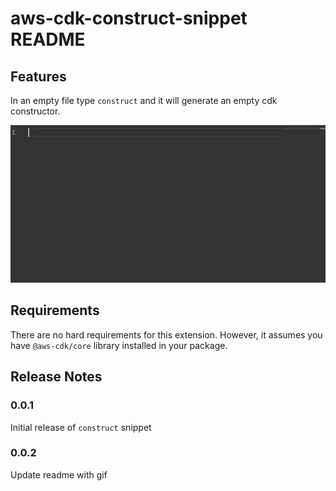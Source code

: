 # aws-cdk-construct-snippet README

## Features

In an empty file type `construct` and it will generate an empty cdk constructor.

![](./assets/example.gif)


## Requirements

There are no hard requirements for this extension. However, it assumes you have `@aws-cdk/core` library installed in your package.

## Release Notes

### 0.0.1

Initial release of `construct` snippet

### 0.0.2

Update readme with gif